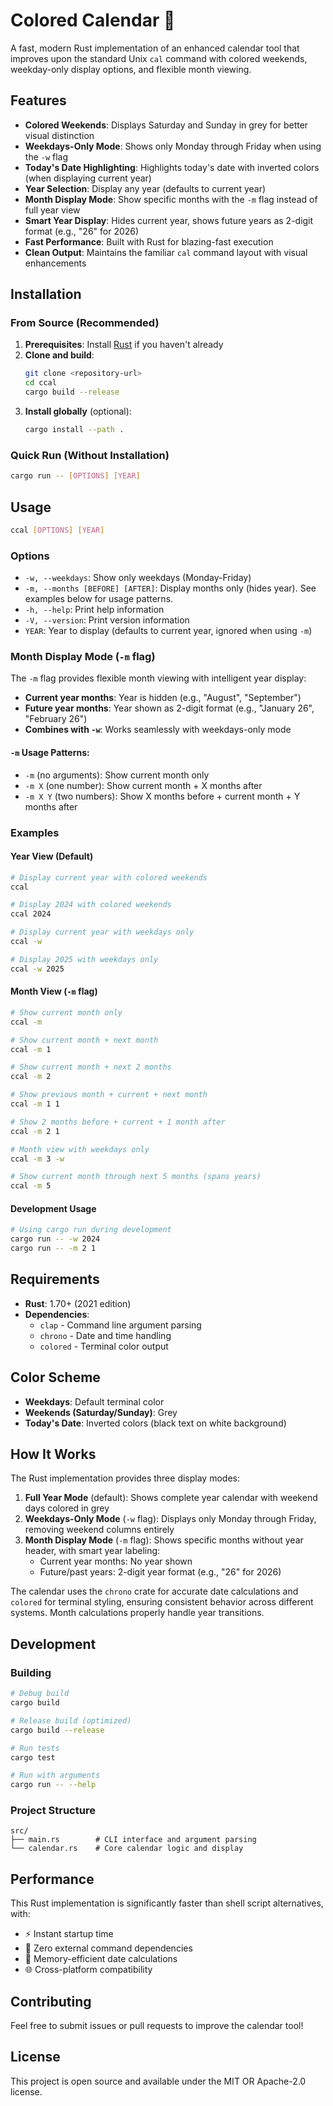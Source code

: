 # Colored Calendar 🦀

A fast, modern Rust implementation of an enhanced calendar tool that improves upon the standard Unix `cal` command with colored weekends, weekday-only display options, and flexible month viewing.

## Features

- **Colored Weekends**: Displays Saturday and Sunday in grey for better visual distinction
- **Weekdays-Only Mode**: Shows only Monday through Friday when using the `-w` flag  
- **Today's Date Highlighting**: Highlights today's date with inverted colors (when displaying current year)
- **Year Selection**: Display any year (defaults to current year)
- **Month Display Mode**: Show specific months with the `-m` flag instead of full year view
- **Smart Year Display**: Hides current year, shows future years as 2-digit format (e.g., "26" for 2026)
- **Fast Performance**: Built with Rust for blazing-fast execution
- **Clean Output**: Maintains the familiar `cal` command layout with visual enhancements

## Installation

### From Source (Recommended)

1. **Prerequisites**: Install [Rust](https://rustup.rs/) if you haven't already
2. **Clone and build**:
   ```bash
   git clone <repository-url>
   cd ccal
   cargo build --release
   ```
3. **Install globally** (optional):
   ```bash
   cargo install --path .
   ```

### Quick Run (Without Installation)

```bash
cargo run -- [OPTIONS] [YEAR]
```

## Usage

```bash
ccal [OPTIONS] [YEAR]
```

### Options

- `-w, --weekdays`: Show only weekdays (Monday-Friday)
- `-m, --months [BEFORE] [AFTER]`: Display months only (hides year). See examples below for usage patterns.
- `-h, --help`: Print help information
- `-V, --version`: Print version information
- `YEAR`: Year to display (defaults to current year, ignored when using `-m`)

### Month Display Mode (`-m` flag)

The `-m` flag provides flexible month viewing with intelligent year display:

- **Current year months**: Year is hidden (e.g., "August", "September")
- **Future year months**: Year shown as 2-digit format (e.g., "January 26", "February 26")
- **Combines with `-w`**: Works seamlessly with weekdays-only mode

#### `-m` Usage Patterns:

- `-m` (no arguments): Show current month only
- `-m X` (one number): Show current month + X months after
- `-m X Y` (two numbers): Show X months before + current month + Y months after

### Examples

#### Year View (Default)
```bash
# Display current year with colored weekends
ccal

# Display 2024 with colored weekends  
ccal 2024

# Display current year with weekdays only
ccal -w

# Display 2025 with weekdays only
ccal -w 2025
```

#### Month View (`-m` flag)
```bash
# Show current month only
ccal -m

# Show current month + next month
ccal -m 1

# Show current month + next 2 months
ccal -m 2

# Show previous month + current + next month
ccal -m 1 1

# Show 2 months before + current + 1 month after
ccal -m 2 1

# Month view with weekdays only
ccal -m 3 -w

# Show current month through next 5 months (spans years)
ccal -m 5
```

#### Development Usage
```bash
# Using cargo run during development
cargo run -- -w 2024
cargo run -- -m 2 1
```

## Requirements

- **Rust**: 1.70+ (2021 edition)
- **Dependencies**: 
  - `clap` - Command line argument parsing
  - `chrono` - Date and time handling
  - `colored` - Terminal color output

## Color Scheme

- **Weekdays**: Default terminal color
- **Weekends (Saturday/Sunday)**: Grey
- **Today's Date**: Inverted colors (black text on white background)

## How It Works

The Rust implementation provides three display modes:

1. **Full Year Mode** (default): Shows complete year calendar with weekend days colored in grey
2. **Weekdays-Only Mode** (`-w` flag): Displays only Monday through Friday, removing weekend columns entirely
3. **Month Display Mode** (`-m` flag): Shows specific months without year header, with smart year labeling:
   - Current year months: No year shown
   - Future/past years: 2-digit year format (e.g., "26" for 2026)

The calendar uses the `chrono` crate for accurate date calculations and `colored` for terminal styling, ensuring consistent behavior across different systems. Month calculations properly handle year transitions.

## Development

### Building

```bash
# Debug build
cargo build

# Release build (optimized)
cargo build --release

# Run tests
cargo test

# Run with arguments
cargo run -- --help
```

### Project Structure

```
src/
├── main.rs        # CLI interface and argument parsing
└── calendar.rs    # Core calendar logic and display
```

## Performance

This Rust implementation is significantly faster than shell script alternatives, with:
- ⚡ Instant startup time
- 🔧 Zero external command dependencies  
- 🎯 Memory-efficient date calculations
- 🌐 Cross-platform compatibility

## Contributing

Feel free to submit issues or pull requests to improve the calendar tool!

## License

This project is open source and available under the MIT OR Apache-2.0 license. 